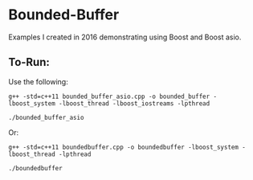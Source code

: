 # Bounded-Buffer
 Examples I created in 2016 demonstrating using Boost and Boost asio.

## To-Run:
Use the following:
```
g++ -std=c++11 bounded_buffer_asio.cpp -o bounded_buffer -lboost_system -lboost_thread -lboost_iostreams -lpthread
```

```
./bounded_buffer_asio 
```
Or:
```
g++ -std=c++11 boundedbuffer.cpp -o boundedbuffer -lboost_system -lboost_thread -lpthread 
```
```
./boundedbuffer
```
